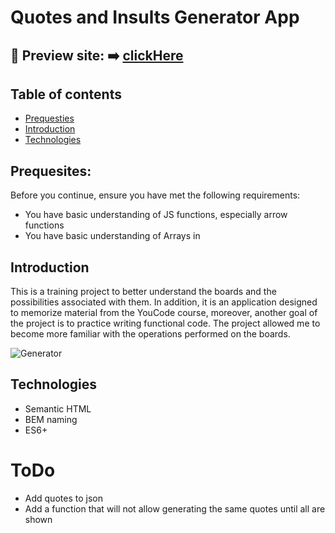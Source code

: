 # Quotes and Insults Generator App
## 🎥 Preview site: ➡️ [clickHere](https://patrycja-dz.github.io/generator/)
## Table of contents

* [Prequesties](#prequesties)
* [Introduction](#introduction)
* [Technologies](#technologies)

## Prequesites:
Before you continue, ensure you have met the following requirements:
* You have basic understanding of JS functions, especially arrow functions
* You have basic understanding of Arrays in 

## Introduction
This is a training project to better understand the boards and the possibilities associated with them. In addition, it is an application designed to memorize material from the YouCode course, moreover, another goal of the project is to practice writing functional code. The project allowed me to become more familiar with the operations performed on the boards.

![Generator](https://i.postimg.cc/J4JZV1Mv/cytatowy.gif)

## Technologies 
* Semantic HTML
* BEM naming
* ES6+

# ToDo
* Add quotes to json 
* Add a function that will not allow generating the same quotes until all are shown

